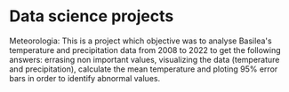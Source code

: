 # Data science projects

Meteorologia: This is a project which objective was to analyse Basilea's temperature and precipitation data from 2008 to 2022
to get the following answers: errasing non important values, visualizing the data (temperature and precipitation), 
calculate the mean temperature and ploting 95% error bars in order to identify abnormal values.
